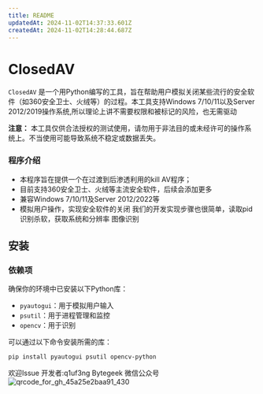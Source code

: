 ```yaml
---
title: README
updatedAt: 2024-11-02T14:37:33.601Z
createdAt: 2024-11-02T14:28:44.687Z
---
```


# ClosedAV



`ClosedAV` 是一个用Python编写的工具，旨在帮助用户模拟关闭某些流行的安全软件（如360安全卫士、火绒等）的过程。本工具支持Windows 7/10/11以及Server 2012/2019操作系统,所以理论上讲不需要权限和被标记的风险，也无需驱动

**注意：** 本工具仅供合法授权的测试使用，请勿用于非法目的或未经许可的操作系统上。不当使用可能导致系统不稳定或数据丢失。
### 程序介绍
- 本程序旨在提供一个在过渡到后渗透利用的kill AV程序；
- 目前支持360安全卫士、火绒等主流安全软件，后续会添加更多
- 兼容Windows 7/10/11及Server 2012/2022等
- 模拟用户操作，实现安全软件的关闭
我们的开发实现步骤也很简单，读取pid识别杀软，获取系统和分辨率 图像识别
## 安装

### 依赖项

确保你的环境中已安装以下Python库：

- `pyautogui`：用于模拟用户输入
- `psutil`：用于进程管理和监控
- `opencv`：用于识别

可以通过以下命令安装所需的库：

```bash
pip install pyautogui psutil opencv-python
```
欢迎Issue
开发者:q1uf3ng Bytegeek
微信公众号![qrcode_for_gh_45a25e2baa91_430](https://github.com/user-attachments/assets/f0e84ee1-7c6b-4302-b450-db3b0369bdfa)
